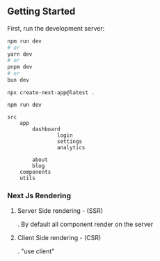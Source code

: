 ## Getting Started

First, run the development server:

```bash
npm run dev
# or
yarn dev
# or
pnpm dev
# or
bun dev
```

`npx create-next-app@latest .`

`npm run dev`


```
src
    app
        dashboard
                login
                settings
                analytics

        about
        blog
    components
    utils

```

### Next Js Rendering

1. Server Side rendering - (SSR)

    . By default all component render on the server

2. Client Side rendering - (CSR)

    . "use client"

